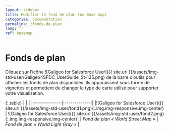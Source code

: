 ```yaml
---
layout: sidebar
title: Modifier le fond de plan (ou Base map)
categories: documentation
permalink: /fonds-de-plan
lang: fr
ref: basemap
---
```


# Fonds de plan

Cliquez sur l’icône ![Galigeo for Salesforce User]({{ site.url }}/assets/img-std-user/Galigeo4SFDC_UserGuide_St-135.png) de la barre d’outils pour afficher les fonds de plan disponibles.
Ils apparaissent sous forme de vignettes et permettent de changer le type de carte utilisé pour supporter votre visualisation.

{:.table}
|   |    |
|:-------------:|:-------------:|
|![Galigeo for Salesforce User]({{ site.url }}/assets/img-std-user/fond1.png){:.img.img-responsive.img-center} | ![Galigeo for Salesforce User]({{ site.url }}/assets/img-std-user/fond2.png){:.img.img-responsive.img-center}|
| *Fond de plan « World Street Map »* | *Fond de plan « World Light Gray »* |